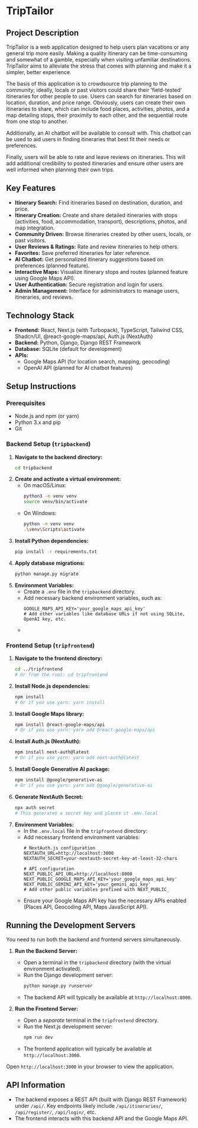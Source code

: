# TripTailor

## Project Description

TripTailor is a web application designed to help users plan vacations or any general trip more easily. Making a quality itinerary can be time-consuming and somewhat of a gamble, especially when visiting unfamiliar destinations. TripTailor aims to alleviate the stress that comes with planning and make it a simpler, better experience.

The basis of this application is to crowdsource trip planning to the community; ideally, locals or past visitors could share their 'field-tested' itineraries for other people to use. Users can search for itineraries based on location, duration, and price range. Obviously, users can create their own itineraries to share, which can include food places, activities, photos, and a map detailing stops, their proximity to each other, and the sequential route from one stop to another.

Additionally, an AI chatbot will be available to consult with. This chatbot can be used to aid users in finding itineraries that best fit their needs or preferences.

Finally, users will be able to rate and leave reviews on itineraries. This will add additional credibility to posted itineraries and ensure other users are well informed when planning their own trips.

## Key Features

*   **Itinerary Search:** Find itineraries based on destination, duration, and price.
*   **Itinerary Creation:** Create and share detailed itineraries with stops (activities, food, accommodation, transport), descriptions, photos, and map integration.
*   **Community Driven:** Browse itineraries created by other users, locals, or past visitors.
*   **User Reviews & Ratings:** Rate and review itineraries to help others.
*   **Favorites:** Save preferred itineraries for later reference.
*   **AI Chatbot:** Get personalized itinerary suggestions based on preferences (planned feature).
*   **Interactive Maps:** Visualize itinerary stops and routes (planned feature using Google Maps API).
*   **User Authentication:** Secure registration and login for users.
*   **Admin Management:** Interface for administrators to manage users, itineraries, and reviews.

## Technology Stack

*   **Frontend:** React, Next.js (with Turbopack), TypeScript, Tailwind CSS, Shadcn/UI, @react-google-maps/api, Auth.js (NextAuth)
*   **Backend:** Python, Django, Django REST Framework
*   **Database:** SQLite (default for development)
*   **APIs:**
    *   Google Maps API (for location search, mapping, geocoding)
    *   OpenAI API (planned for AI chatbot features)

## Setup Instructions

### Prerequisites

*   Node.js and npm (or yarn)
*   Python 3.x and pip
*   Git

### Backend Setup (`tripbackend`)

1.  **Navigate to the backend directory:**
    ```bash
    cd tripbackend
    ```
2.  **Create and activate a virtual environment:**
    *   On macOS/Linux:
        ```bash
        python3 -m venv venv
        source venv/bin/activate
        ```
    *   On Windows:
        ```bash
        python -m venv venv
        .\venv\Scripts\activate
        ```
3.  **Install Python dependencies:**
    ```bash
    pip install -r requirements.txt
    ```
4.  **Apply database migrations:**
    ```bash
    python manage.py migrate
    ```
5.  **Environment Variables:**
    *   Create a `.env` file in the `tripbackend` directory.
    *   Add necessary backend environment variables, such as:
        ```env
        GOOGLE_MAPS_API_KEY='your_google_maps_api_key'
        # Add other variables like database URLs if not using SQLite, OpenAI key, etc.
        ```
    *

### Frontend Setup (`tripfrontend`)

1.  **Navigate to the frontend directory:**
    ```bash
    cd ../tripfrontend
    # Or from the root: cd tripfrontend
    ```
2.  **Install Node.js dependencies:**
    ```bash
    npm install
    # Or if you use yarn: yarn install
    ```
3.  **Install Google Maps library:**
    ```bash
    npm install @react-google-maps/api
    # Or if you use yarn: yarn add @react-google-maps/api
    ```
4.  **Install Auth.js (NextAuth):**
    ```bash
    npm install next-auth@latest
    # Or if you use yarn: yarn add next-auth@latest
    ```
5.  **Install Google Generative AI package:**
    ```bash
    npm install @google/generative-ai
    # Or if you use yarn: yarn add @google/generative-ai
    ```
6.  **Generate NextAuth Secret:**
    ```bash
    npx auth secret
    # This generates a secret key and places it .env.local
    ```
7.  **Environment Variables:**
    *   In the `.env.local` file in the `tripfrontend` directory:
    *   Add necessary frontend environment variables:
        ```env
        # NextAuth.js configuration
        NEXTAUTH_URL=http://localhost:3000
        NEXTAUTH_SECRET=your-nextauth-secret-key-at-least-32-chars
        
        # API configuration
        NEXT_PUBLIC_API_URL=http://localhost:8000
        NEXT_PUBLIC_GOOGLE_MAPS_API_KEY='your_google_maps_api_key'
        NEXT_PUBLIC_GEMINI_API_KEY='your_gemini_api_key'
        # Add other public variables prefixed with NEXT_PUBLIC_
        ```
    *   Ensure your Google Maps API key has the necessary APIs enabled (Places API, Geocoding API, Maps JavaScript API).

## Running the Development Servers

You need to run both the backend and frontend servers simultaneously.

1.  **Run the Backend Server:**
    *   Open a terminal in the `tripbackend` directory (with the virtual environment activated).
    *   Run the Django development server:
        ```bash
        python manage.py runserver
        ```
    *   The backend API will typically be available at `http://localhost:8000`.

2.  **Run the Frontend Server:**
    *   Open a *separate* terminal in the `tripfrontend` directory.
    *   Run the Next.js development server:
        ```bash
        npm run dev
        ```
    *   The frontend application will typically be available at `http://localhost:3000`.

Open `http://localhost:3000` in your browser to view the application.

## API Information

*   The backend exposes a REST API (built with Django REST Framework) under `/api/`. Key endpoints likely include `/api/itineraries/`, `/api/register/`, `/api/login/`, etc.
*   The frontend interacts with this backend API and the Google Maps API.